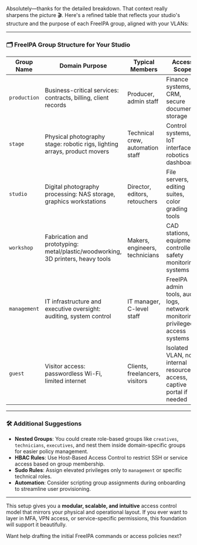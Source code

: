 Absolutely—thanks for the detailed breakdown. That context really sharpens the picture 🎬. Here's a refined table that reflects your studio's structure and the purpose of each FreeIPA group, aligned with your VLANs:

---

### 🗂️ FreeIPA Group Structure for Your Studio

| **Group Name**   | **Domain Purpose**                                                                 | **Typical Members**              | **Access Scope**                                                                 |
|------------------|-------------------------------------------------------------------------------------|----------------------------------|----------------------------------------------------------------------------------|
| `production`     | Business-critical services: contracts, billing, client records                     | Producer, admin staff            | Finance systems, CRM, secure document storage                                   |
| `stage`          | Physical photography stage: robotic rigs, lighting arrays, product movers          | Technical crew, automation staff | Control systems, IoT interfaces, robotics dashboards                            |
| `studio`         | Digital photography processing: NAS storage, graphics workstations                 | Director, editors, retouchers    | File servers, editing suites, color grading tools                               |
| `workshop`       | Fabrication and prototyping: metal/plastic/woodworking, 3D printers, heavy tools   | Makers, engineers, technicians   | CAD stations, equipment controllers, safety monitoring systems                  |
| `management`     | IT infrastructure and executive oversight: auditing, system control                | IT manager, C-level staff         | FreeIPA admin tools, audit logs, network monitoring, privileged access systems  |
| `guest`          | Visitor access: passwordless Wi-Fi, limited internet                               | Clients, freelancers, visitors   | Isolated VLAN, no internal resource access, captive portal if needed            |

---

### 🛠️ Additional Suggestions

- **Nested Groups**: You could create role-based groups like `creatives`, `technicians`, `executives`, and nest them inside domain-specific groups for easier policy management.
- **HBAC Rules**: Use Host-Based Access Control to restrict SSH or service access based on group membership.
- **Sudo Rules**: Assign elevated privileges only to `management` or specific technical roles.
- **Automation**: Consider scripting group assignments during onboarding to streamline user provisioning.

---

This setup gives you a **modular, scalable, and intuitive** access control model that mirrors your physical and operational layout. If you ever want to layer in MFA, VPN access, or service-specific permissions, this foundation will support it beautifully.

Want help drafting the initial FreeIPA commands or access policies next?
